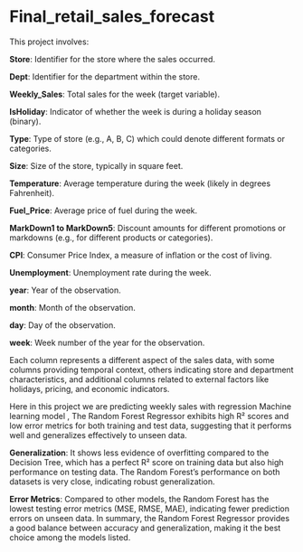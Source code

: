 # Final_retail_sales_forecast

This project involves:

**Store**: Identifier for the store where the sales occurred.

**Dept**: Identifier for the department within the store.

**Weekly_Sales**: Total sales for the week (target variable).

**IsHoliday**: Indicator of whether the week is during a holiday season (binary).

**Type**: Type of store (e.g., A, B, C) which could denote different formats or categories.

**Size**: Size of the store, typically in square feet.

**Temperature**: Average temperature during the week (likely in degrees Fahrenheit).

**Fuel_Price**: Average price of fuel during the week.

**MarkDown1 to MarkDown5**: Discount amounts for different promotions or markdowns (e.g., for different products or categories).

**CPI**: Consumer Price Index, a measure of inflation or the cost of living.

**Unemployment**: Unemployment rate during the week.

**year**: Year of the observation.

**month**: Month of the observation.

**day**: Day of the observation.

**week**: Week number of the year for the observation.

Each column represents a different aspect of the sales data, with some columns providing temporal context, others indicating store and department characteristics, and additional columns related to external factors like holidays, pricing, and economic indicators.

Here in this project we are predicting weekly sales with regression Machine learning  model ,  The Random Forest Regressor exhibits high R² scores and low error metrics for both training and test data, suggesting that it performs well and generalizes effectively to unseen data.

**Generalization**: It shows less evidence of overfitting compared to the Decision Tree, which has a perfect R² score on training data but also high performance on testing data. The Random Forest’s performance on both datasets is very close, indicating robust generalization.

**Error Metrics**: Compared to other models, the Random Forest has the lowest testing error metrics (MSE, RMSE, MAE), indicating fewer prediction errors on unseen data.
In summary, the Random Forest Regressor provides a good balance between accuracy and generalization, making it the best choice among the models listed.

